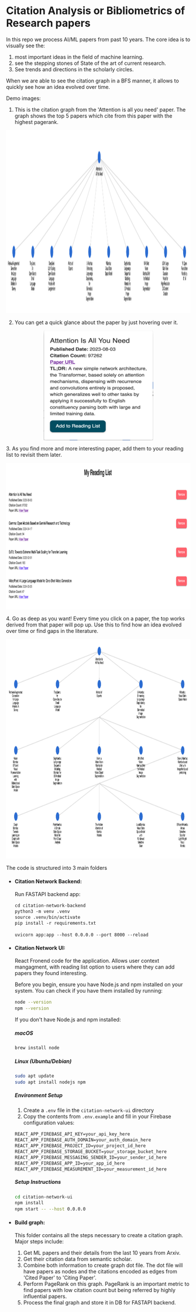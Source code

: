 # Citation Analysis or Bibliometrics of Research papers 

In this repo we process AI/ML papers from past 10 years. The core idea is to visually see the:
1. most important ideas in the field of machine learning.
2. see the stepping stones of State of the art of current research.
3. See trends and directions in the scholarly circles.

When we are able to see the citation graph in a BFS manner, it allows to quickly see how an idea evolved over time. 

Demo images:  


1. This is the citation graph from the 'Attention is all you need' paper. The graph shows the top 5 papers which cite from this paper with the highest pagerank.  
<p align="center">
<img src="build_graph/pngs/graph.png" alt="Graph"  height="500"/>  
</p>

2. You can get a quick glance about the paper by just hovering over it.  
<p align="center">
<img src="build_graph/pngs/paper_card.png" alt="Paper card" align="center" width="300" height="300"/>  
</p>
3. As you find more and more interesting paper, add them to your reading list to revisit them later.  
<p align="center">
<img src="build_graph/pngs/reading_list.png" alt="Reading list" width="800" height="400"/>  
</p>
4. Go as deep as you want! Every time you click on a paper, the top works derived from that paper will pop up. Use this to find how an idea evolved over time or find gaps in the literature.  
<p align="center">
<img src="build_graph/pngs/multi_level.png" alt="Multi level" width="800" height="600"/>  
</p>



The code is structured into 3 main folders

- #### Citation Network Backend:
   
   Run FASTAPI backend app:
   ```
   cd citation-network-backend
   python3 -m venv .venv
   source .venv/bin/activate
   pip install -r requirements.txt 
   
   uvicorn app:app --host 0.0.0.0 --port 8000 --reload
   ```
   

- #### Citation Network UI: 
   React Fronend code for the application. Allows user context mangagment, with reading list option to users where they can add papers they found interesting.
   
   Before you begin, ensure you have Node.js and npm installed on your system. You can check if you have them installed by running:
   
   ```bash
   node --version
   npm --version
   ```

   If you don't have Node.js and npm installed:

   ##### macOS
   ```bash
   brew install node
   ```

   ##### Linux (Ubuntu/Debian)
   ```bash
   sudo apt update
   sudo apt install nodejs npm
   ```

   ##### Environment Setup
   1. Create a `.env` file in the `citation-network-ui` directory
   2. Copy the contents from `.env.example` and fill in your Firebase configuration values:
   ```
   REACT_APP_FIREBASE_API_KEY=your_api_key_here
   REACT_APP_FIREBASE_AUTH_DOMAIN=your_auth_domain_here
   REACT_APP_FIREBASE_PROJECT_ID=your_project_id_here
   REACT_APP_FIREBASE_STORAGE_BUCKET=your_storage_bucket_here
   REACT_APP_FIREBASE_MESSAGING_SENDER_ID=your_sender_id_here
   REACT_APP_FIREBASE_APP_ID=your_app_id_here
   REACT_APP_FIREBASE_MEASUREMENT_ID=your_measurement_id_here
   ```

   ##### Setup Instructions

   ```bash
   cd citation-network-ui
   npm install
   npm start -- --host 0.0.0.0
   ```

- #### Build graph:
   This folder contains all the steps necessary to create a citation graph. Major steps include:
  1. Get ML papers and their details from the last 10 years from Arxiv.
  2. Get their citation data from semantic scholar.
  3. Combine both information to create graph dot file. The dot file will have papers as nodes and the citations encoded as edges from 'Cited Paper' to 'Citing Paper'.
  4. Perform PageRank on this graph. PageRank is an important metric to find papers with low citation count but being referred by highly influential papers.
  5. Process the final graph and store it in DB for FASTAPI backend.
